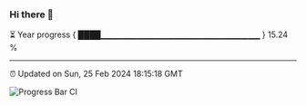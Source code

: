 ### Hi there 👋

⏳ Year progress { ████▁▁▁▁▁▁▁▁▁▁▁▁▁▁▁▁▁▁▁▁▁▁▁▁▁▁ } 15.24 %

---

⏰ Updated on Sun, 25 Feb 2024 18:15:18 GMT

![Progress Bar CI](https://github.com/liununu/liununu/workflows/Progress%20Bar%20CI/badge.svg)
